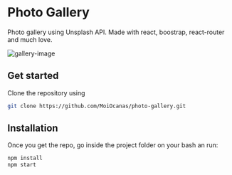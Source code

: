 # Photo Gallery
Photo gallery using Unsplash API. Made with react, boostrap, react-router and much love.

![gallery-image](https://user-images.githubusercontent.com/40370334/79002857-f8aff700-7b16-11ea-8fa9-55699e7868be.PNG)

## Get started

Clone the repository using

```bash
git clone https://github.com/MoiOcanas/photo-gallery.git
```

## Installation

Once you get the repo, go inside the project folder on your bash an run:

```bash
npm install
npm start
```
